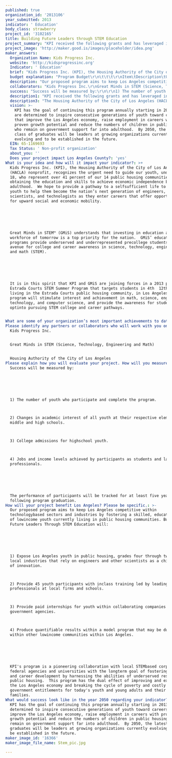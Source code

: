 ```yaml
---
published: true
organization_id: '2013106'
year_submitted: 2013
indicator: ' Education'
body_class: strawberry
project_id: '3102165'
title: Building Future Leaders through STEM Education
project_summary: "KPI received the following grants and has leveraged in-kind funding to offset programmatic costs.\r\n\r\n•\tChildren’s Institute, Inc. -$300,000 over three years for Project Fatherhood, a men’s support group on parenting ($100,000 for 2013)\r\n•\tThe Anti-Recitivism Coalition (ARC) provided a $30,000 sponsorship of the Canyon Creek Camp for youth and their parents (March 2013)\r\n•\tLA Men’s Center will sponsor 15 fathers and youth for a Fathers & Sons mentoring Retreat in April 2013\r\n•\tInner City Arts provided a $25,000 grant to fund a Performing Arts program at Jordan Downs public housing community (Spring 2013)\r\n•\tForgiving for Living, Inc. provided a $10,000 grant for a Self-Esteem building program at Jordan Downs (Spring 2013)\r\n•\t$500.00- Jill and Steve Edwards (General KPI Donation)\r\nTotal: $172,400 (2013) plus $500,000 in leveraged funding for the SHIELDS For families, Inc. Contract\r\n•\tA comprehensive education initiative was launched in 2012 to provide resources/programs for youth residing in public housing communities.  \r\n\r\n\r\n\r\n"
project_image: 'http://maker.good.is/images/placeholder/idea.png'
maker_answers:
  Organization Name: Kids Progress Inc.
  website: 'http://kidsprogressinc.org'
  Indicator: ' Education'
  brief: "Kids Progress Inc. (KPI), the Housing Authority of the City of Los Angeles' (HACLA) non-profit, recognizes the urgent need to guide our youth, under age 18, who represent over 41 percent of our 14 public housing communities, toward obtaining the education and skills to achieve economic independence by adulthood.  We hope to provide a pathway to a self-sufficient life to select 45 youth to help them become the nation’s next generation of engineers, scientists, and technologists as they enter careers that offer opportunities for upward social and economic mobility.\r\n\r\nGreat Minds in STEM™ (GMiS) understands that investing in education and the workforce of tomorrow is a top priority for the nation.  GMiS’ education programs provide underserved and underrepresented pre-college students an avenue for college and career awareness in science, technology, engineering and math (STEM).  \r\n\r\nIt is in this spirit that KPI and GMiS are joining forces in a 2013 pilot Estrada Courts STEM Summer Program that targets students in 4th - 12th grade, living in the Estrada Courts public housing community, in Los Angeles.  This program will stimulate interest and achievement in math, science, engineering, technology, and computer science, and provide the awareness for students to opt-into pursuing STEM college and career pathways.\r\n"
  budget explanation: "Program Budget\r\n\t\t\t\r\nItem\tDescription\tUnits\tCost\r\nExecutive Director\tOrganization Lead\t1\t$548\r\nDirector of Education Programs\tSupervisor\t1\t$982\r\nManager\tLead Operations\t1\t$3,846\r\nCoordinator\tLead Program Delivery & Preparation\t1\t$5,200\r\nEducation Intern\tProgram Delivery  & Preparation Support\t1\t$690\r\nElementary-Middle School Coordinator\tAdministrative Intern (8 weeks, $12.86 hourly)\t1\t$5,186 \r\nAdministrative Support\tAdministrative Support\t1\t$1,464\r\nHigh School Education Coordinator\tAdministrative Intern (8 weeks, $12.86 hourly)\t1\t$5,186 \r\nPersonnel Subtotal\t$23,101 \r\nCollege Captain\tFees\t\t$1,500\r\nCollege Captain Shirt\t\t\t$285\r\nSubcontractor Subtotal\t$1,785\r\nWork Experience & Payroll Processing\t15 High School Students (7 weeks, $12.00 hourly)\t15\t$10,580 \r\nField Trips\t4th-8th Grade Students \t30\t$7,200 \r\nProgram Activities\t\t\t$16,243\r\nParent Orientations\t\t\t$300\r\nStudent Incentives\t\t\t$2,200\r\nEvent Insurance\t\t\t$500\r\nProgram Subtotal\t$37,023 \r\nVan Rental & Driver for 2 Months\tNon-Estrada Courts 4th-8th Graders (4 days weekly)\t24\t$14,372 \r\nVan Transportation for 2 Months\tNon-Estrada Courts High School Students (2 days wk)\t12\t$7,186 \r\nBus Transportation \tField Trips for 4th-8th Graders (2 days weekly)\t12\t$7,800 \r\nProgram Transportation\t\t1\t$700\r\nTransportation Subtotal\t$30,058 \r\nAudiovisual System\tRental\t1\t$1,500\r\nBanners\tRecognition Banners\t\t$300\r\nSTEM Magazine\t\t\t$113\r\nTechnica System\t\t\t$270\r\nFood & Snacks\t15 High School Students, 2 Days Weekly  ($6 daily)\t180\t$1,080 \r\nFood & Snacks\t30 4th-8th Graders, 4 Days Weekly\t720\t$4,320 \r\nPhotocopying and Materials\tIncluding Paper\t\t$1,404\r\nStudent Supplies\tNotebooks, Calculators, etc.\t45\t$700\r\nPhone & Communications\t\t\t$50\r\nGeneral Merchandise\t\t\t$293\r\nPhotos\tPhotographer and graphics\t\t$500\r\nShipping\t\t\t$500\r\nMiscellaneous Subtotal\t$11,030 \r\nContingency Costs (5%)\t$5,150 \r\nGrand Total\t$108,147 \r\n\t\t\t\r\n\r\n"
  description: "Our proposed program aims to keep Los Angeles competitive within technology-based sectors and industries by fostering a skilled, educated group of low-income youth currently living in public housing communities. Building Future Leaders Through STEM Education will:\r\n\r\n1) Expose Los Angeles youth in public housing, grades four through twelve, to local industries that rely on engineers and other scientists as a chief source of innovation.\r\n2) Provide 45 youth participants with in-class training led by leading professionals at local firms and schools.\r\n3) Provide paid internships for youth within collaborating companies and government agencies.\r\n4) Produce quantifiable results within a model program that may be duplicated within other low-income communities within Los Angeles. \r\n\r\nKPI's program is a pioneering collaboration with local STEM-based corporations, federal agencies and universities with the long-term goal of fostering academic and career development by harnessing the abilities of under-served residents in public housing.  This program has the dual effect of improving and expanding the Los Angeles economy and breaking the cycle of poverty and costly government entitlements for today's youth and young adults and their families. "
  collaborators: "Kids Progress Inc.\r\nGreat Minds in STEM (Science, Technology, Engineering and Math)\r\nHousing Authority of the City of Los Angeles"
  success: "Success will be measured by:\r\n\r\n1) The number of youth who participate and complete the program.\r\n2) Changes in academic interest of all youth at their respective elementary, middle and high schools.\r\n3) College admissions for high-school youth.\r\n4) Jobs and income levels achieved by participants as students and later as professionals.\r\n\r\nThe performance of participants will be tracked for at least five years following program graduation. "
  description1: "KPI received the following grants and has leveraged in-kind funding to offset programmatic costs.\r\n\r\n•\tChildren’s Institute, Inc. -$300,000 over three years for Project Fatherhood, a men’s support group on parenting ($100,000 for 2013)\r\n•\tThe Anti-Recitivism Coalition (ARC) provided a $30,000 sponsorship of the Canyon Creek Camp for youth and their parents (March 2013)\r\n•\tLA Men’s Center will sponsor 15 fathers and youth for a Fathers & Sons mentoring Retreat in April 2013\r\n•\tInner City Arts provided a $25,000 grant to fund a Performing Arts program at Jordan Downs public housing community (Spring 2013)\r\n•\tForgiving for Living, Inc. provided a $10,000 grant for a Self-Esteem building program at Jordan Downs (Spring 2013)\r\n•\t$500.00- Jill and Steve Edwards (General KPI Donation)\r\nTotal: $172,400 (2013) plus $500,000 in leveraged funding for the SHIELDS For families, Inc. Contract\r\n•\tA comprehensive education initiative was launched in 2012 to provide resources/programs for youth residing in public housing communities.  \r\n\r\n\r\n\r\n"
  description3: "The Housing Authority of the City of Los Angeles (HACLA) has over 5,500 youth, ages 9 to 18, residing in its 14 public housing developments throughout Los Angeles, the city. As the nonprofit arm of HACLA, Kids Progress Inc. has the capacity and presence within the developments to work individually with each of the 45 recruited participants.  \r\n\r\nHACLA has the mission of providing services to its over 21,000 residents to support their journey to economic independence and well-being.  Building Future Leaders Through STEM Education will concentrate internal and outside resources toward promoting the welfare of future generations."
  vision: >-
    KPI has the goal of continuing this program annually starting in 2013. We
    are determined to inspire consecutive generations of youth toward careers
    that improve the Los Angeles economy, raise employment in careers with
    proven growth potential and reduce the numbers of children in public housing
    who remain on government support far into adulthood.  By 2050, the latest
    class of graduates will be leaders at growing organizations currently
    evolving and to be established in the future.  
  EIN: 65-1169693
  Tax Status: ' Non-profit organization'
  about_you: ''
  Does your project impact Los Angeles County?: 'yes'
What is your idea and how will it impact your indicator?: >+
  Kids Progress Inc. (KPI), the Housing Authority of the City of Los Angeles'
  (HACLA) nonprofit, recognizes the urgent need to guide our youth, under age
  18, who represent over 41 percent of our 14 public housing communities, toward
  obtaining the education and skills to achieve economic independence by
  adulthood.  We hope to provide a pathway to a selfsufficient life to select 45
  youth to help them become the nation’s next generation of engineers,
  scientists, and technologists as they enter careers that offer opportunities
  for upward social and economic mobility.






  Great Minds in STEM™ (GMiS) understands that investing in education and the
  workforce of tomorrow is a top priority for the nation.  GMiS’ education
  programs provide underserved and underrepresented precollege students an
  avenue for college and career awareness in science, technology, engineering
  and math (STEM).  






  It is in this spirit that KPI and GMiS are joining forces in a 2013 pilot
  Estrada Courts STEM Summer Program that targets students in 4th  12th grade,
  living in the Estrada Courts public housing community, in Los Angeles.  This
  program will stimulate interest and achievement in math, science, engineering,
  technology, and computer science, and provide the awareness for students to
  optinto pursuing STEM college and career pathways.


What are some of your organization’s most important achievements to date?: "KPI received the following grants and has leveraged inkind funding to offset programmatic costs.\n\n\n\n\n\n*\tChildren’s Institute, Inc. $300,000 over three years for Project Fatherhood, a men’s support group on parenting ($100,000 for 2013)\n\n\n*\tThe AntiRecitivism Coalition (ARC) provided a $30,000 sponsorship of the Canyon Creek Camp for youth and their parents (March 2013)\n\n\n*\tLA Men’s Center will sponsor 15 fathers and youth for a Fathers & Sons mentoring Retreat in April 2013\n\n\n*\tInner City Arts provided a $25,000 grant to fund a Performing Arts program at Jordan Downs public housing community (Spring 2013)\n\n\n*\tForgiving for Living, Inc. provided a $10,000 grant for a SelfEsteem building program at Jordan Downs (Spring 2013)\n\n\n*\t$500.00 Jill and Steve Edwards (General KPI Donation)\n\n\nTotal: $172,400 (2013) plus $500,000 in leveraged funding for the SHIELDS For families, Inc. Contract\n\n\n*\tA comprehensive education initiative was launched in 2012 to provide resources/programs for youth residing in public housing communities.  \n\n\n\n\n\n\n\n\n\n\n\n"
Please identify any partners or collaborators who will work with you on this project.: |-
  Kids Progress Inc.


  Great Minds in STEM (Science, Technology, Engineering and Math)


  Housing Authority of the City of Los Angeles
Please explain how you will evaluate your project. How will you measure success?: >-
  Success will be measured by:






  1) The number of youth who participate and complete the program.



  2) Changes in academic interest of all youth at their respective elementary,
  middle and high schools.



  3) College admissions for highschool youth.



  4) Jobs and income levels achieved by participants as students and later as
  professionals.






  The performance of participants will be tracked for at least five years
  following program graduation. 
How will your project benefit Los Angeles? Please be specific.: >-
  Our proposed program aims to keep Los Angeles competitive within
  technologybased sectors and industries by fostering a skilled, educated group
  of lowincome youth currently living in public housing communities. Building
  Future Leaders Through STEM Education will:






  1) Expose Los Angeles youth in public housing, grades four through twelve, to
  local industries that rely on engineers and other scientists as a chief source
  of innovation.



  2) Provide 45 youth participants with inclass training led by leading
  professionals at local firms and schools.



  3) Provide paid internships for youth within collaborating companies and
  government agencies.



  4) Produce quantifiable results within a model program that may be duplicated
  within other lowincome communities within Los Angeles. 






  KPI's program is a pioneering collaboration with local STEMbased corporations,
  federal agencies and universities with the longterm goal of fostering academic
  and career development by harnessing the abilities of underserved residents in
  public housing.  This program has the dual effect of improving and expanding
  the Los Angeles economy and breaking the cycle of poverty and costly
  government entitlements for today's youth and young adults and their
  families. 
What would success look like in the year 2050 regarding your indicator?: >-
  KPI has the goal of continuing this program annually starting in 2013. We are
  determined to inspire consecutive generations of youth toward careers that
  improve the Los Angeles economy, raise employment in careers with proven
  growth potential and reduce the numbers of children in public housing who
  remain on government support far into adulthood.  By 2050, the latest class of
  graduates will be leaders at growing organizations currently evolving and to
  be established in the future.  
maker_image_id: '16366'
maker_image_file_name: Stem_pic.jpg

---
```

